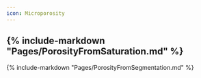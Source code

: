 ```yaml
---
icon: Microporosity
---
```

{% include-markdown "Pages/PorosityFromSaturation.md" %}
---
{% include-markdown "Pages/PorosityFromSegmentation.md" %}
